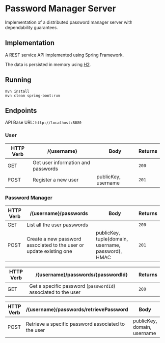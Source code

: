 # Password Manager Server

Implementation of a distributed password manager server with dependability guarantees.


## Implementation

A REST service API implemented using Spring Framework.

The data is persisted in memory using [H2](http://h2database.com/html/main.html).

## Running

```
mvn install
mvn clean spring-boot:run
```

## Endpoints

API Base URL: `http://localhost:8080`

### User

| HTTP Verb     | /{username} | Body | Returns|
| ------------- |---------------------|------|--------|
| GET           | Get user information and passwords |  | `200`|
| POST          | Register a new user | publicKey, username | `201`|

### Password Manager

| HTTP Verb     | /{username}/passwords | Body | Returns|
| ------------- |---------------------|------|--------|
| GET           | List all the user passwords |  | `200`|
| POST          | Create a new password associated to the user or update existing one | publicKey, tuple(domain, username, password), HMAC | `201`|

| HTTP Verb     | /{username}/passwords/{passwordId} | Returns|
| ------------- |---------------------|--------|
| GET           | Get a specific password (`passwordId`) associated to the user | `200`|

| HTTP Verb     | /{username}/passwords/retrievePassword | Body | Returns|
| ------------- |---------------------|-----------|--------|
| POST           | Retrieve a specific password associated to the user | publicKey, domain, username | `200`|